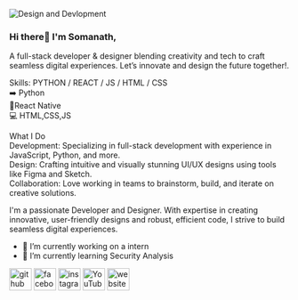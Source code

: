 ![Design and Devlopment](https://scontent.fbbi1-1.fna.fbcdn.net/v/t39.30808-6/465756900_1744061303032164_7127563687883695389_n.png?stp=dst-png_s960x960&_nc_cat=104&ccb=1-7&_nc_sid=cc71e4&_nc_ohc=dPXHdqt8tsAQ7kNvgF_B4Hc&_nc_zt=23&_nc_ht=scontent.fbbi1-1.fna&_nc_gid=AE1Hm7N-WvVmlnd90E7l4Q0&oh=00_AYAt-psJ3BugTPWbpcqbSboVpoYR_nj-kwjMBRkjN9Frpg&oe=672CF03A)
### Hi there👏 I'm Somanath,
A full-stack developer & designer blending creativity and tech to craft seamless digital experiences. Let’s innovate and design the future together!.

Skills: PYTHON / REACT / JS / HTML / CSS                                                     
➡️ Python                                                                                  
📱React Native                                                                            
💻 HTML,CSS,JS                                                                            

What I Do                                                                                    
Development: Specializing in full-stack development with experience in JavaScript, Python, and more.                                                                                         
Design: Crafting intuitive and visually stunning UI/UX designs using tools like Figma and Sketch.                                                                                           
Collaboration: Love working in teams to brainstorm, build, and iterate on creative solutions.


I'm a passionate Developer and Designer. With expertise in creating innovative, user-friendly designs and robust, efficient code, I strive to build seamless digital experiences.

- 🔭 I’m currently working on a intern 
- 🌱 I’m currently learning Security Analysis 


[<img src='https://cdn.jsdelivr.net/npm/simple-icons@3.0.1/icons/github.svg' alt='github' height='40'>](https://github.com/somanath047)  [<img src='https://cdn.jsdelivr.net/npm/simple-icons@3.0.1/icons/facebook.svg' alt='facebook' height='40'>](https://www.facebook.com/https://www.facebook.com/sujatanayak.ani.7)  [<img src='https://cdn.jsdelivr.net/npm/simple-icons@3.0.1/icons/instagram.svg' alt='instagram' height='40'>](https://www.instagram.com/https://www.instagram.com/4x__s_t_a_r//)  [<img src='https://cdn.jsdelivr.net/npm/simple-icons@3.0.1/icons/youtube.svg' alt='YouTube' height='40'>](https://www.youtube.com/channel/https://www.youtube.com/@stargaming00007)  [<img src='https://cdn.jsdelivr.net/npm/simple-icons@3.0.1/icons/icloud.svg' alt='website' height='40'>](https://github.com/somanath047)  
